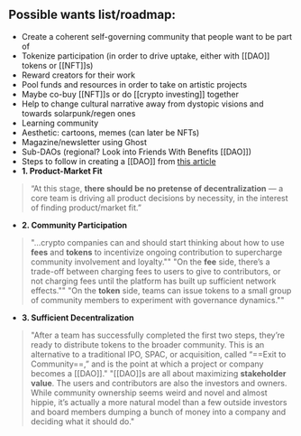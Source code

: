 ## Possible wants list/roadmap:
- Create a coherent self-governing community that people want to be part of
- Tokenize participation (in order to drive uptake, either with [[DAO]] tokens or [[NFT]]s)
- Reward creators for their work
- Pool funds and resources in order to take on artistic projects
- Maybe co-buy [[NFT]]s or do [[crypto investing]] together
- Help to change cultural narrative away from dystopic visions and towards solarpunk/regen ones
- Learning community
- Aesthetic: cartoons, memes (can later be NFTs)
- Magazine/newsletter using Ghost
- Sub-DAOs (regional? Look into Friends With Benefits [[DAO]])
- Steps to follow in creating a [[DAO]] from [this article](https://www.notboring.co/p/the-dao-of-daos)
- **1. Product-Market Fit**
> “At this stage, **there should be no pretense of decentralization** — a core team is driving all product decisions by necessity, in the interest of finding product/market fit.”
- **2. Community Participation**
> "...crypto companies can and should start thinking about how to use **fees** and **tokens** to incentivize ongoing contribution to supercharge community involvement and loyalty.""
> "On the **fee** side, there’s a trade-off between charging fees to users to give to contributors, or not charging fees until the platform has built up sufficient network effects.""
> "On the **token** side, teams can issue tokens to a small group of community members to experiment with governance dynamics.""
- **3. Sufficient Decentralization**
> "After a team has successfully completed the first two steps, they’re ready to distribute tokens to the broader community. This is an alternative to a traditional IPO, SPAC, or acquisition, called “==Exit to Community==,” and is the point at which a project or company becomes a [[DAO]]."
> "[[DAO]]s are all about maximizing **stakeholder value**. The users and contributors are also the investors and owners. While community ownership seems weird and novel and almost hippie, it’s actually a more natural model than a few outside investors and board members dumping a bunch of money into a company and deciding what it should do."